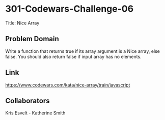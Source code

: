 # 301-Codewars-Challenge-06
Title: Nice Array

## Problem Domain
Write a function that returns true if its array argument is a Nice array, else false. You should also return false if input array has no elements.

## Link 
https://www.codewars.com/kata/nice-array/train/javascript

## Collaborators
Kris Esvelt - Katherine Smith